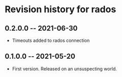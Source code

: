 # Revision history for rados

## 0.2.0.0 -- 2021-06-30

* Timeouts added to rados connection

## 0.1.0.0 -- 2021-05-20

* First version. Released on an unsuspecting world.
